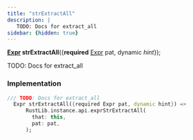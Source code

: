 ```yaml
---
title: "strExtractAll"
description: |
   TODO: Docs for extract_all
sidebar: {hidden: true}
---
```

<span class="dart-code"><strong>[Expr] strExtractAll</strong>({<span class="nobr"><strong>required</strong> [Expr] pat</span>, <span class="nobr">dynamic <i>hint</i></span>});</span>

 TODO: Docs for extract_all
### Implementation
```dart
/// TODO: Docs for extract_all
  Expr strExtractAll({required Expr pat, dynamic hint}) =>
      RustLib.instance.api.exprStrExtractAll(
        that: this,
        pat: pat,
      );
```

[Expr]: /reference/classes/expr/